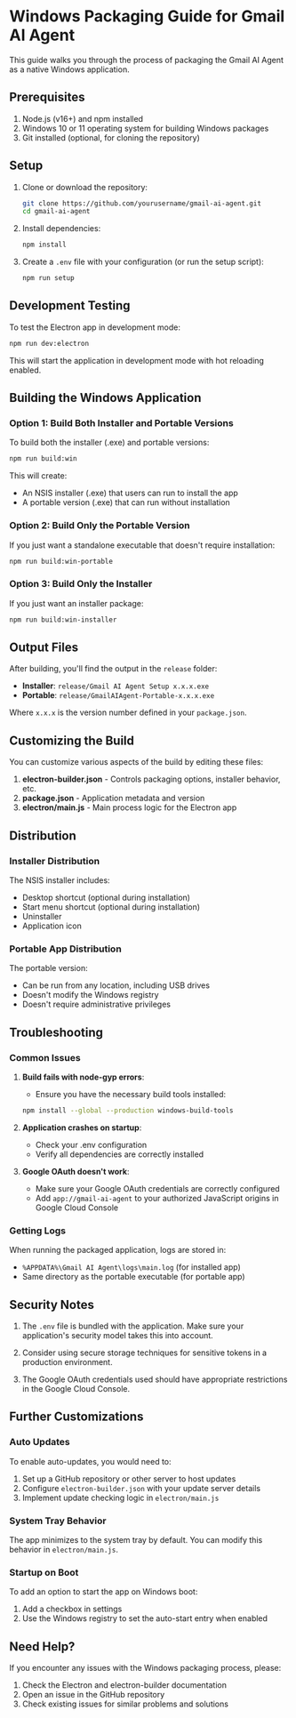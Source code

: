 # Windows Packaging Guide for Gmail AI Agent

This guide walks you through the process of packaging the Gmail AI Agent as a native Windows application.

## Prerequisites

1. Node.js (v16+) and npm installed
2. Windows 10 or 11 operating system for building Windows packages
3. Git installed (optional, for cloning the repository)

## Setup

1. Clone or download the repository:
   ```bash
   git clone https://github.com/yourusername/gmail-ai-agent.git
   cd gmail-ai-agent
   ```

2. Install dependencies:
   ```bash
   npm install
   ```

3. Create a `.env` file with your configuration (or run the setup script):
   ```bash
   npm run setup
   ```

## Development Testing

To test the Electron app in development mode:

```bash
npm run dev:electron
```

This will start the application in development mode with hot reloading enabled.

## Building the Windows Application

### Option 1: Build Both Installer and Portable Versions

To build both the installer (.exe) and portable versions:

```bash
npm run build:win
```

This will create:
- An NSIS installer (.exe) that users can run to install the app
- A portable version (.exe) that can run without installation

### Option 2: Build Only the Portable Version

If you just want a standalone executable that doesn't require installation:

```bash
npm run build:win-portable
```

### Option 3: Build Only the Installer

If you just want an installer package:

```bash
npm run build:win-installer
```

## Output Files

After building, you'll find the output in the `release` folder:

- **Installer**: `release/Gmail AI Agent Setup x.x.x.exe`
- **Portable**: `release/GmailAIAgent-Portable-x.x.x.exe`

Where `x.x.x` is the version number defined in your `package.json`.

## Customizing the Build

You can customize various aspects of the build by editing these files:

1. **electron-builder.json** - Controls packaging options, installer behavior, etc.
2. **package.json** - Application metadata and version
3. **electron/main.js** - Main process logic for the Electron app

## Distribution

### Installer Distribution

The NSIS installer includes:
- Desktop shortcut (optional during installation)
- Start menu shortcut (optional during installation)
- Uninstaller
- Application icon

### Portable App Distribution

The portable version:
- Can be run from any location, including USB drives
- Doesn't modify the Windows registry
- Doesn't require administrative privileges

## Troubleshooting

### Common Issues

1. **Build fails with node-gyp errors**:
   - Ensure you have the necessary build tools installed:
   ```bash
   npm install --global --production windows-build-tools
   ```

2. **Application crashes on startup**:
   - Check your .env configuration
   - Verify all dependencies are correctly installed

3. **Google OAuth doesn't work**:
   - Make sure your Google OAuth credentials are correctly configured
   - Add `app://gmail-ai-agent` to your authorized JavaScript origins in Google Cloud Console

### Getting Logs

When running the packaged application, logs are stored in:
- `%APPDATA%\Gmail AI Agent\logs\main.log` (for installed app)
- Same directory as the portable executable (for portable app)

## Security Notes

1. The `.env` file is bundled with the application. Make sure your application's security model takes this into account.

2. Consider using secure storage techniques for sensitive tokens in a production environment.

3. The Google OAuth credentials used should have appropriate restrictions in the Google Cloud Console.

## Further Customizations

### Auto Updates

To enable auto-updates, you would need to:

1. Set up a GitHub repository or other server to host updates
2. Configure `electron-builder.json` with your update server details
3. Implement update checking logic in `electron/main.js`

### System Tray Behavior

The app minimizes to the system tray by default. You can modify this behavior in `electron/main.js`.

### Startup on Boot

To add an option to start the app on Windows boot:

1. Add a checkbox in settings
2. Use the Windows registry to set the auto-start entry when enabled

## Need Help?

If you encounter any issues with the Windows packaging process, please:

1. Check the Electron and electron-builder documentation
2. Open an issue in the GitHub repository
3. Check existing issues for similar problems and solutions 